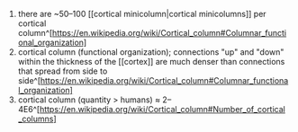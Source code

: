 1. there are ~50–100 [[cortical minicolumn|cortical minicolumns]] per cortical column^[https://en.wikipedia.org/wiki/Cortical_column#Columnar_functional_organization]
2. cortical column (functional organization); connections "up" and "down" within the thickness of the [[cortex]] are much denser than connections that spread from side to side^[https://en.wikipedia.org/wiki/Cortical_column#Columnar_functional_organization]
3. cortical column (quantity > humans) ≈ 2–4E6^[https://en.wikipedia.org/wiki/Cortical_column#Number_of_cortical_columns]
